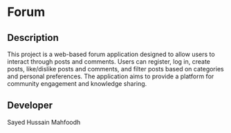 # Forum

## Description
This project is a web-based forum application designed to allow users to interact through posts and comments. Users can register, log in, create posts, like/dislike posts and comments, and filter posts based on categories and personal preferences. The application aims to provide a platform for community engagement and knowledge sharing.

## Developer
Sayed Hussain Mahfoodh

